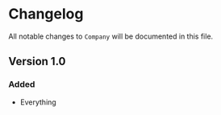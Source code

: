 # Changelog

All notable changes to `Company` will be documented in this file.

## Version 1.0

### Added
- Everything
